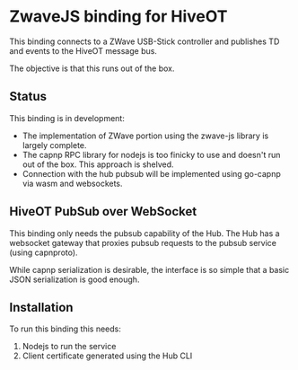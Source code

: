 # ZwaveJS binding for HiveOT

This binding connects to a ZWave USB-Stick controller and publishes TD and events to the HiveOT message bus.

The objective is that this runs out of the box.


## Status

This binding is in development:
- The implementation of ZWave portion using the zwave-js library is largely complete.
- The capnp RPC library for nodejs is too finicky to use and doesn't run out of the box. This approach is shelved. 
- Connection with the hub pubsub will be implemented using go-capnp via wasm and websockets.



## HiveOT PubSub over WebSocket

This binding only needs the pubsub capability of the Hub. The Hub has a websocket gateway that proxies pubsub requests to the pubsub service (using capnproto).

While capnp serialization is desirable, the interface is so simple that a basic JSON serialization is good enough. 



## Installation

To run this binding this needs:
1. Nodejs to run the service
2. Client certificate generated using the Hub CLI

